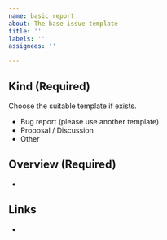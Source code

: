 ```yaml
---
name: basic report
about: The base issue template
title: ''
labels: ''
assignees: ''

---
```


## Kind (Required)

Choose the suitable template if exists.

- Bug report (please use another template)
- Proposal / Discussion
- Other

 ## Overview (Required)

- 

 ## Links	

-
